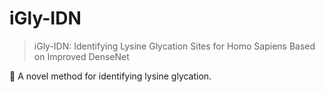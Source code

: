# iGly-IDN
> iGly-IDN: Identifying Lysine Glycation Sites for Homo Sapiens Based on Improved DenseNet

🐹 A novel method for identifying lysine glycation.
